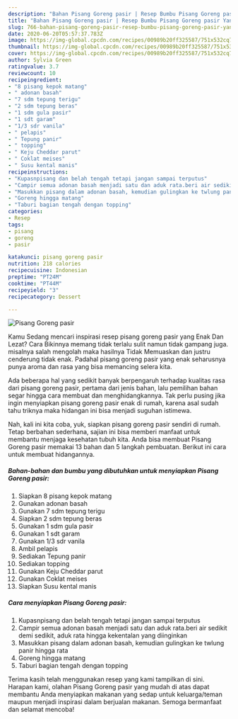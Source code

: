 ```yaml
---
description: "Bahan Pisang Goreng pasir | Resep Bumbu Pisang Goreng pasir Yang Lezat Sekali"
title: "Bahan Pisang Goreng pasir | Resep Bumbu Pisang Goreng pasir Yang Lezat Sekali"
slug: 766-bahan-pisang-goreng-pasir-resep-bumbu-pisang-goreng-pasir-yang-lezat-sekali
date: 2020-06-20T05:57:37.783Z
image: https://img-global.cpcdn.com/recipes/00989b20ff325587/751x532cq70/pisang-goreng-pasir-foto-resep-utama.jpg
thumbnail: https://img-global.cpcdn.com/recipes/00989b20ff325587/751x532cq70/pisang-goreng-pasir-foto-resep-utama.jpg
cover: https://img-global.cpcdn.com/recipes/00989b20ff325587/751x532cq70/pisang-goreng-pasir-foto-resep-utama.jpg
author: Sylvia Green
ratingvalue: 3.7
reviewcount: 10
recipeingredient:
- "8 pisang kepok matang"
- " adonan basah"
- "7 sdm tepung terigu"
- "2 sdm tepung beras"
- "1 sdm gula pasir"
- "1 sdt garam"
- "1/3 sdr vanila"
- " pelapis"
- " Tepung panir"
- " topping"
- " Keju Cheddar parut"
- " Coklat meises"
- " Susu kental manis"
recipeinstructions:
- "Kupasnpisang dan belah tengah tetapi jangan sampai terputus"
- "Campir semua adonan basah menjadi satu dan aduk rata.beri air sedikit demi sedikit, aduk rata hingga kekentalan yang diinginkan"
- "Masukkan pisang dalam adonan basah, kemudian gulingkan ke twlung panir hingga rata"
- "Goreng hingga matang"
- "Taburi bagian tengah dengan topping"
categories:
- Resep
tags:
- pisang
- goreng
- pasir

katakunci: pisang goreng pasir 
nutrition: 218 calories
recipecuisine: Indonesian
preptime: "PT24M"
cooktime: "PT44M"
recipeyield: "3"
recipecategory: Dessert

---
```



![Pisang Goreng pasir](https://img-global.cpcdn.com/recipes/00989b20ff325587/751x532cq70/pisang-goreng-pasir-foto-resep-utama.jpg)

Kamu Sedang mencari inspirasi resep pisang goreng pasir yang Enak Dan Lezat? Cara Bikinnya memang tidak terlalu sulit namun tidak gampang juga. misalnya salah mengolah maka hasilnya Tidak Memuaskan dan justru cenderung tidak enak. Padahal pisang goreng pasir yang enak seharusnya punya aroma dan rasa yang bisa memancing selera kita.



Ada beberapa hal yang sedikit banyak berpengaruh terhadap kualitas rasa dari pisang goreng pasir, pertama dari jenis bahan, lalu pemilihan bahan segar hingga cara membuat dan menghidangkannya. Tak perlu pusing jika ingin menyiapkan pisang goreng pasir enak di rumah, karena asal sudah tahu triknya maka hidangan ini bisa menjadi suguhan istimewa.


Nah, kali ini kita coba, yuk, siapkan pisang goreng pasir sendiri di rumah. Tetap berbahan sederhana, sajian ini bisa memberi manfaat untuk membantu menjaga kesehatan tubuh kita. Anda bisa membuat Pisang Goreng pasir memakai 13 bahan dan 5 langkah pembuatan. Berikut ini cara untuk membuat hidangannya.

<!--inarticleads1-->

##### Bahan-bahan dan bumbu yang dibutuhkan untuk menyiapkan Pisang Goreng pasir:

1. Siapkan 8 pisang kepok matang
1. Gunakan  adonan basah
1. Gunakan 7 sdm tepung terigu
1. Siapkan 2 sdm tepung beras
1. Gunakan 1 sdm gula pasir
1. Gunakan 1 sdt garam
1. Gunakan 1/3 sdr vanila
1. Ambil  pelapis
1. Sediakan  Tepung panir
1. Sediakan  topping
1. Gunakan  Keju Cheddar parut
1. Gunakan  Coklat meises
1. Siapkan  Susu kental manis




<!--inarticleads2-->

##### Cara menyiapkan Pisang Goreng pasir:

1. Kupasnpisang dan belah tengah tetapi jangan sampai terputus
1. Campir semua adonan basah menjadi satu dan aduk rata.beri air sedikit demi sedikit, aduk rata hingga kekentalan yang diinginkan
1. Masukkan pisang dalam adonan basah, kemudian gulingkan ke twlung panir hingga rata
1. Goreng hingga matang
1. Taburi bagian tengah dengan topping




Terima kasih telah menggunakan resep yang kami tampilkan di sini. Harapan kami, olahan Pisang Goreng pasir yang mudah di atas dapat membantu Anda menyiapkan makanan yang sedap untuk keluarga/teman maupun menjadi inspirasi dalam berjualan makanan. Semoga bermanfaat dan selamat mencoba!
